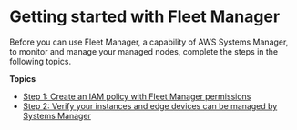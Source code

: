 # Getting started with Fleet Manager<a name="fleet-getting-started"></a>

Before you can use Fleet Manager, a capability of AWS Systems Manager, to monitor and manage your managed nodes, complete the steps in the following topics\.

**Topics**
+ [Step 1: Create an IAM policy with Fleet Manager permissions](fleet-setup-iam.md)
+ [Step 2: Verify your instances and edge devices can be managed by Systems Manager](fleet-setup-instances.md)